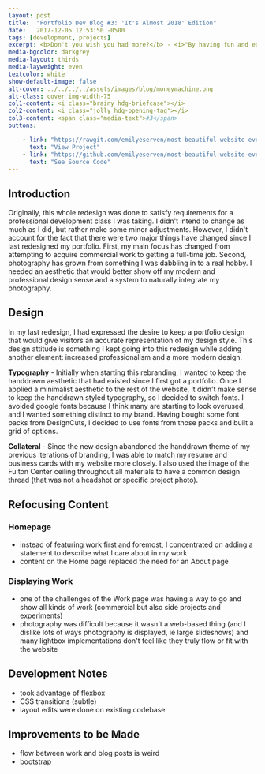 ```yaml
---
layout: post
title:  "Portfolio Dev Blog #3: 'It's Almost 2018' Edition"
date:   2017-12-05 12:53:50 -0500
tags: [development, projects]
excerpt: <b>Don't you wish you had more?</b> - <i>"By having fun and excluding strict deadlines, creativity flows and allows collaborators to experiment and try things they normally wouldn't have a chance to work with."</i>
media-bgcolor: darkgrey
media-layout: thirds
media-layweight: even
textcolor: white
show-default-image: false
alt-cover: ../../../../assets/images/blog/moneymachine.png
alt-class: cover img-width-75
col1-content: <i class="brainy hdg-briefcase"></i>
col2-content: <i class="jolly hdg-opening-tag"></i>
col3-content: <span class="media-text">#3</span>
buttons:

    - link: "https://rawgit.com/emilyeserven/most-beautiful-website-ever/master/surprise.html"
      text: "View Project"
    - link: "https://github.com/emilyeserven/most-beautiful-website-ever"
      text: "See Source Code"
---
```


## Introduction

Originally, this whole redesign was done to satisfy requirements for a professional development class I was taking. I didn't intend to change as much as I did, but rather make some minor adjustments. However, I didn't account for the fact that there were two major things have changed since I last redesigned my portfolio. First, my main focus has changed from attempting to acquire commercial work to getting a full-time job. Second, photography has grown from something I was dabbling in to a real hobby. I needed an aesthetic that would better show off my modern and professional design sense and a system to naturally integrate my photography.

## Design

In my last redesign, I had expressed the desire to keep a portfolio design that would give visitors an accurate representation of my design style. This design attitude is something I kept going into this redesign while adding another element: increased professionalism and a more modern design. 

**Typography** - Initially when starting this rebranding, I wanted to keep the handdrawn aesthetic that had existed since I first got a portfolio. Once I applied a minimalist aesthetic to the rest of the website, it didn't make sense to keep the handdrawn styled typography, so I decided to switch fonts. I avoided google fonts because I think many are starting to look overused, and I wanted something distinct to my brand. Having bought some font packs from DesignCuts, I decided to use fonts from those packs and built a grid of options.

**Collateral** - Since the new design abandoned the handdrawn theme of my previous iterations of branding, I was able to match my resume and business cards with my website more closely. I also used the image of the Fulton Center ceiling throughout all materials to have a common design thread (that was not a headshot or specific project photo).

## Refocusing Content

### Homepage

* instead of featuring work first and foremost, I concentrated on adding a statement to describe what I care about in my work
* content on the Home page replaced the need for an About page

### Displaying Work

* one of the challenges of the Work page was having a way to go and show all kinds of work (commercial but also side projects and experiments)
* photography was difficult because it wasn't a web-based thing (and I dislike lots of ways photography is displayed, ie large slideshows) and many lightbox implementations don't feel like they truly flow or fit with the website

## Development Notes

* took advantage of flexbox
* CSS transitions (subtle)
* layout edits were done on existing codebase

## Improvements to be Made

* flow between work and blog posts is weird
* bootstrap
